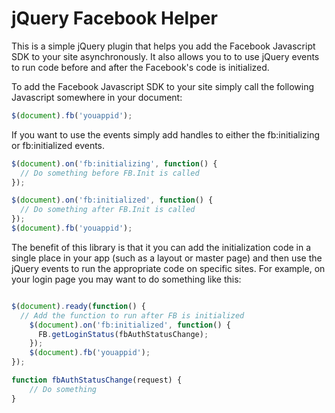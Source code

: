 # jQuery Facebook Helper

This is a simple jQuery plugin that helps you add the Facebook Javascript SDK to your site asynchronously. It also allows you to to use jQuery events to run code before and after the Facebook's code is initialized.

To add the Facebook Javascript SDK to your site simply call the following Javascript somewhere in your document:

```javascript
$(document).fb('youappid');
```

If you want to use the events simply add handles to either the fb:initializing or fb:initialized events.

```javascript
$(document).on('fb:initializing', function() { 
  // Do something before FB.Init is called
});

$(document).on('fb:initialized', function() {
  // Do something after FB.Init is called
});
$(document).fb('youappid');
```

The benefit of this library is that it you can add the initialization code in a single place in your app (such as a layout or master page) and then use the jQuery events to run the appropriate code on specific sites. For example, on your login page you may want to do something like this:

```javascript

$(document).ready(function() {
  // Add the function to run after FB is initialized
	$(document).on('fb:initialized', function() {
	  FB.getLoginStatus(fbAuthStatusChange);
	});
	$(document).fb('youappid');
});

function fbAuthStatusChange(request) {
	// Do something
}
```


